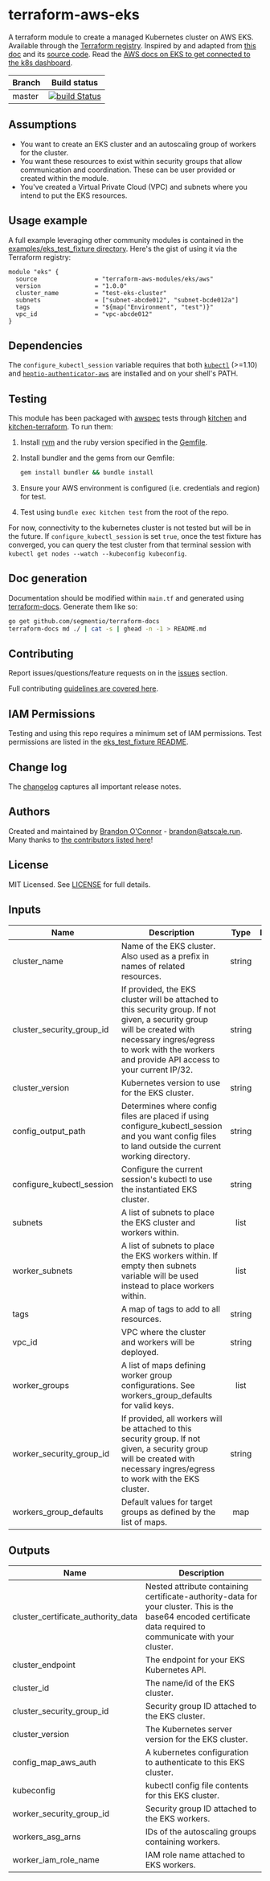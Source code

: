 # terraform-aws-eks

A terraform module to create a managed Kubernetes cluster on AWS EKS. Available
through the [Terraform registry](https://registry.terraform.io/modules/terraform-aws-modules/eks/aws).
Inspired by and adapted from [this doc](https://www.terraform.io/docs/providers/aws/guides/eks-getting-started.html)
and its [source code](https://github.com/terraform-providers/terraform-provider-aws/tree/master/examples/eks-getting-started).
Read the [AWS docs on EKS to get connected to the k8s dashboard](https://docs.aws.amazon.com/eks/latest/userguide/dashboard-tutorial.html).

| Branch | Build status                                                                                                                                                      |
| ------ | ----------------------------------------------------------------------------------------------------------------------------------------------------------------- |
| master | [![build Status](https://travis-ci.org/terraform-aws-modules/terraform-aws-eks.svg?branch=master)](https://travis-ci.org/terraform-aws-modules/terraform-aws-eks) |

## Assumptions

- You want to create an EKS cluster and an autoscaling group of workers for the cluster.
- You want these resources to exist within security groups that allow communication and coordination. These can be user provided or created within the module.
- You've created a Virtual Private Cloud (VPC) and subnets where you intend to put the EKS resources.

## Usage example

A full example leveraging other community modules is contained in the [examples/eks_test_fixture directory](https://github.com/terraform-aws-modules/terraform-aws-eks/tree/master/examples/eks_test_fixture). Here's the gist of using it via the Terraform registry:

```hcl
module "eks" {
  source                = "terraform-aws-modules/eks/aws"
  version               = "1.0.0"
  cluster_name          = "test-eks-cluster"
  subnets               = ["subnet-abcde012", "subnet-bcde012a"]
  tags                  = "${map("Environment", "test")}"
  vpc_id                = "vpc-abcde012"
}
```

## Dependencies

The `configure_kubectl_session` variable requires that both [`kubectl`](https://kubernetes.io/docs/tasks/tools/install-kubectl/#install-kubectl)
(>=1.10) and [`heptio-authenticator-aws`](https://github.com/heptio/authenticator#4-set-up-kubectl-to-use-heptio-authenticator-for-aws-tokens)
are installed and on your shell's PATH.

## Testing

This module has been packaged with [awspec](https://github.com/k1LoW/awspec) tests through [kitchen](https://kitchen.ci/) and [kitchen-terraform](https://newcontext-oss.github.io/kitchen-terraform/). To run them:

1.  Install [rvm](https://rvm.io/rvm/install) and the ruby version specified in the [Gemfile](https://github.com/terraform-aws-modules/terraform-aws-eks/tree/master/Gemfile).
2.  Install bundler and the gems from our Gemfile:

    ```bash
    gem install bundler && bundle install
    ```

3.  Ensure your AWS environment is configured (i.e. credentials and region) for test.
4.  Test using `bundle exec kitchen test` from the root of the repo.

For now, connectivity to the kubernetes cluster is not tested but will be in the
future. If `configure_kubectl_session` is set `true`, once the test fixture has
converged, you can query the test cluster from that terminal session with
`kubectl get nodes --watch --kubeconfig kubeconfig`.

## Doc generation

Documentation should be modified within `main.tf` and generated using [terraform-docs](https://github.com/segmentio/terraform-docs).
Generate them like so:

```bash
go get github.com/segmentio/terraform-docs
terraform-docs md ./ | cat -s | ghead -n -1 > README.md
```

## Contributing

Report issues/questions/feature requests on in the [issues](https://github.com/terraform-aws-modules/terraform-aws-eks/issues/new) section.

Full contributing [guidelines are covered here](https://github.com/terraform-aws-modules/terraform-aws-eks/blob/master/CONTRIBUTING.md).

## IAM Permissions

Testing and using this repo requires a minimum set of IAM permissions. Test permissions
are listed in the [eks_test_fixture README](https://github.com/terraform-aws-modules/terraform-aws-eks/tree/master/examples/eks_test_fixture/README.md).

## Change log

The [changelog](https://github.com/terraform-aws-modules/terraform-aws-eks/tree/master/CHANGELOG.md) captures all important release notes.

## Authors

Created and maintained by [Brandon O'Connor](https://github.com/brandoconnor) - brandon@atscale.run.
Many thanks to [the contributors listed here](https://github.com/terraform-aws-modules/terraform-aws-eks/graphs/contributors)!

## License

MIT Licensed. See [LICENSE](https://github.com/terraform-aws-modules/terraform-aws-eks/tree/master/LICENSE) for full details.

## Inputs

| Name                      | Description                                                                                                                                                                                                              |  Type  | Default  | Required |
| ------------------------- | ------------------------------------------------------------------------------------------------------------------------------------------------------------------------------------------------------------------------ | :----: | :------: | :------: |
| cluster_name              | Name of the EKS cluster. Also used as a prefix in names of related resources.                                                                                                                                            | string |    -     |   yes    |
| cluster_security_group_id | If provided, the EKS cluster will be attached to this security group. If not given, a security group will be created with necessary ingres/egress to work with the workers and provide API access to your current IP/32. | string | `` | no  |
| cluster_version           | Kubernetes version to use for the EKS cluster.                                                                                                                                                                           | string |  `1.10`  |    no    |
| config_output_path        | Determines where config files are placed if using configure_kubectl_session and you want config files to land outside the current working directory.                                                                     | string |   `./`   |    no    |
| configure_kubectl_session | Configure the current session's kubectl to use the instantiated EKS cluster.                                                                                                                                             | string |  `true`  |    no    |
| subnets                   | A list of subnets to place the EKS cluster and workers within.                                                                                                                                                           |  list  |    -     |   yes    |
| worker_subnets            | A list of subnets to place the EKS workers within. If empty then subnets variable will be used instead to place workers within.  |  list  |    []    |    no    |
| tags                      | A map of tags to add to all resources.                                                                                                                                                                                   | string | `<map>`  |    no    |
| vpc_id                    | VPC where the cluster and workers will be deployed.                                                                                                                                                                      | string |    -     |   yes    |
| worker_groups             | A list of maps defining worker group configurations. See workers_group_defaults for valid keys.                                                                                                                          |  list  | `<list>` |    no    |
| worker_security_group_id  | If provided, all workers will be attached to this security group. If not given, a security group will be created with necessary ingres/egress to work with the EKS cluster.                                              | string | `` | no  |
| workers_group_defaults    | Default values for target groups as defined by the list of maps.                                                                                                                                                         |  map   | `<map>`  |    no    |

## Outputs

| Name                               | Description                                                                                                                                                     |
| ---------------------------------- | --------------------------------------------------------------------------------------------------------------------------------------------------------------- |
| cluster_certificate_authority_data | Nested attribute containing certificate-authority-data for your cluster. This is the base64 encoded certificate data required to communicate with your cluster. |
| cluster_endpoint                   | The endpoint for your EKS Kubernetes API.                                                                                                                       |
| cluster_id                         | The name/id of the EKS cluster.                                                                                                                                 |
| cluster_security_group_id          | Security group ID attached to the EKS cluster.                                                                                                                  |
| cluster_version                    | The Kubernetes server version for the EKS cluster.                                                                                                              |
| config_map_aws_auth                | A kubernetes configuration to authenticate to this EKS cluster.                                                                                                 |
| kubeconfig                         | kubectl config file contents for this EKS cluster.                                                                                                              |
| worker_security_group_id           | Security group ID attached to the EKS workers.                                                                                                                  |
| workers_asg_arns                   | IDs of the autoscaling groups containing workers.                                                                                                               |
| worker_iam_role_name               | IAM role name attached to EKS workers.                                                                                                                          |

